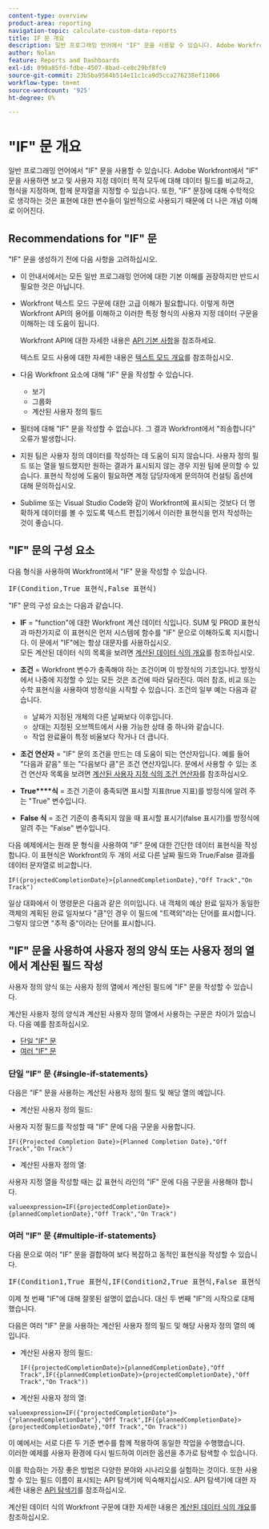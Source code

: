 ```yaml
---
content-type: overview
product-area: reporting
navigation-topic: calculate-custom-data-reports
title: IF 문 개요
description: 일반 프로그래밍 언어에서 "IF" 문을 사용할 수 있습니다. Adobe Workfront에서 "IF" 문을 사용하면 보고 및 사용자 지정 데이터 목적 모두에 대해 데이터 필드를 비교하고, 형식을 지정하며, 함께 문자열을 지정할 수 있습니다. 또한, "IF" 문장에 대해 수학적으로 생각하는 것은 표현에 대한 변수들이 일반적으로 사용되기 때문에 더 나은 개념 이해로 이어진다.
author: Nolan
feature: Reports and Dashboards
exl-id: 090a85fd-fdbe-4507-8bad-ce8c29bf8fc9
source-git-commit: 23b5ba9564b514e11c1ca9d5cca276238ef11066
workflow-type: tm+mt
source-wordcount: '925'
ht-degree: 0%

---
```


# &quot;IF&quot; 문 개요

<!-- Audited: 1/2024 -->

일반 프로그래밍 언어에서 &quot;IF&quot; 문을 사용할 수 있습니다. Adobe Workfront에서 &quot;IF&quot; 문을 사용하면 보고 및 사용자 지정 데이터 목적 모두에 대해 데이터 필드를 비교하고, 형식을 지정하며, 함께 문자열을 지정할 수 있습니다. 또한, &quot;IF&quot; 문장에 대해 수학적으로 생각하는 것은 표현에 대한 변수들이 일반적으로 사용되기 때문에 더 나은 개념 이해로 이어진다.

## Recommendations for &quot;IF&quot; 문

&quot;IF&quot; 문을 생성하기 전에 다음 사항을 고려하십시오.

* 이 안내서에서는 모든 일반 프로그래밍 언어에 대한 기본 이해를 권장하지만 반드시 필요한 것은 아닙니다.
* Workfront 텍스트 모드 구문에 대한 고급 이해가 필요합니다. 이렇게 하면 Workfront API의 용어를 이해하고 이러한 특정 형식의 사용자 지정 데이터 구문을 이해하는 데 도움이 됩니다.

  Workfront API에 대한 자세한 내용은 [API 기본 사항](../../../wf-api/general/api-basics.md)을 참조하세요.

  텍스트 모드 사용에 대한 자세한 내용은 [텍스트 모드 개요](../../../reports-and-dashboards/reports/text-mode/understand-text-mode.md)를 참조하십시오.

* 다음 Workfront 요소에 대해 &quot;IF&quot; 문을 작성할 수 있습니다.

   * 보기
   * 그룹화
   * 계산된 사용자 정의 필드

* 필터에 대해 &quot;IF&quot; 문을 작성할 수 없습니다. 그 결과 Workfront에서 &quot;죄송합니다&quot; 오류가 발생합니다.
* 지원 팀은 사용자 정의 데이터를 작성하는 데 도움이 되지 않습니다. 사용자 정의 필드 또는 열을 빌드했지만 원하는 결과가 표시되지 않는 경우 지원 팀에 문의할 수 있습니다. 표현식 작성에 도움이 필요하면 계정 담당자에게 문의하여 컨설팅 옵션에 대해 문의하십시오.
* Sublime 또는 Visual Studio Code와 같이 Workfront에 표시되는 것보다 더 명확하게 데이터를 볼 수 있도록 텍스트 편집기에서 이러한 표현식을 먼저 작성하는 것이 좋습니다.

## &quot;IF&quot; 문의 구성 요소

다음 형식을 사용하여 Workfront에서 &quot;IF&quot; 문을 작성할 수 있습니다.
<pre>IF(Condition,True 표현식,False 표현식)</pre>"IF" 문의 구성 요소는 다음과 같습니다.

* **IF** = &quot;function&quot;에 대한 Workfront 계산 데이터 식입니다. SUM 및 PROD 표현식과 마찬가지로 이 표현식은 먼저 시스템에 함수를 &quot;IF&quot; 문으로 이해하도록 지시합니다. 이 문에서 &quot;IF&quot;에는 항상 대문자를 사용하십시오.\
  모든 계산된 데이터 식의 목록을 보려면 [계산된 데이터 식의 개요](../../../reports-and-dashboards/reports/calc-cstm-data-reports/calculated-data-expressions.md)를 참조하십시오.

* **조건** = Workfront 변수가 충족해야 하는 조건이며 이 방정식의 기초입니다. 방정식에서 나중에 지정할 수 있는 모든 것은 조건에 따라 달라진다. 여러 참조, 비교 또는 수학 표현식을 사용하여 방정식을 시작할 수 있습니다. 조건의 일부 예는 다음과 같습니다.

   * 날짜가 지정된 개체의 다른 날짜보다 이후입니다.
   * 상태는 지정된 오브젝트에서 사용 가능한 상태 중 하나와 같습니다.
   * 작업 완료율이 특정 비율보다 작거나 더 큽니다.

* **조건 연산자** = &quot;IF&quot; 문의 조건을 만드는 데 도움이 되는 연산자입니다. 예를 들어 &quot;다음과 같음&quot; 또는 &quot;다음보다 큼&quot;은 조건 연산자입니다. 문에서 사용할 수 있는 조건 연산자 목록을 보려면 [계산된 사용자 지정 식의 조건 연산자](../../../reports-and-dashboards/reports/calc-cstm-data-reports/condition-operators-calculated-custom-expressions.md)를 참조하십시오.

* **True****식** = 조건 기준이 충족되면 표시할 지표(true 지표)를 방정식에 알려 주는 &quot;True&quot; 변수입니다.

* **False 식** = 조건 기준이 충족되지 않을 때 표시할 표시기(false 표시기)를 방정식에 알려 주는 &quot;False&quot; 변수입니다.

다음 예제에서는 원래 문 형식을 사용하여 &quot;IF&quot; 문에 대한 간단한 데이터 표현식을 작성합니다. 이 표현식은 Workfront의 두 개의 서로 다른 날짜 필드와 True/False 결과를 데이터 문자열로 비교합니다.

```
IF({projectedCompletionDate}>{plannedCompletionDate},"Off Track","On Track")
```

일상 대화에서 이 명령문은 다음과 같은 의미입니다. 내 객체의 예상 완료 일자가 동일한 객체의 계획된 완료 일자보다 &quot;큼&quot;인 경우 이 필드에 &quot;트랙외&quot;라는 단어를 표시합니다. 그렇지 않으면 &quot;추적 중&quot;이라는 단어를 표시합니다.

## &quot;IF&quot; 문을 사용하여 사용자 정의 양식 또는 사용자 정의 열에서 계산된 필드 작성

사용자 정의 양식 또는 사용자 정의 열에서 계산된 필드에 &quot;IF&quot; 문을 작성할 수 있습니다.

계산된 사용자 정의 양식과 계산된 사용자 정의 열에서 사용하는 구문은 차이가 있습니다. 다음 예를 참조하십시오.

* [단일 &quot;IF&quot; 문](#single-if-statements)
* [여러 &quot;IF&quot; 문](#multiple-if-statements)

### 단일 &quot;IF&quot; 문 {#single-if-statements}

다음은 &quot;IF&quot; 문을 사용하는 계산된 사용자 정의 필드 및 해당 열의 예입니다.

* 계산된 사용자 정의 필드:

사용자 지정 필드를 작성할 때 &quot;IF&quot; 문에 다음 구문을 사용합니다.

```
IF({Projected Completion Date}>{Planned Completion Date},"Off Track","On Track")
```

* 계산된 사용자 정의 열:

사용자 지정 열을 작성할 때는 값 표현식 라인의 &quot;IF&quot; 문에 다음 구문을 사용해야 합니다.

```
valueexpression=IF({projectedCompletionDate}>{plannedCompletionDate},"Off Track","On Track")
```

### 여러 &quot;IF&quot; 문 {#multiple-if-statements}

다음 문으로 여러 &quot;IF&quot; 문을 결합하여 보다 복잡하고 동적인 표현식을 작성할 수 있습니다.

<pre>IF(Condition1,True 표현식,IF(Condition2,True 표현식,False 표현식))</pre>이제 첫 번째 "IF"에 대해 잘못된 설명이 없습니다. 대신 두 번째 "IF"의 시작으로 대체했습니다.

다음은 여러 &quot;IF&quot; 문을 사용하는 계산된 사용자 정의 필드 및 해당 사용자 정의 열의 예입니다.

* 계산된 사용자 정의 필드:

  ```
  IF({projectedCompletionDate}>{plannedCompletionDate},"Off Track",IF({plannedCompletionDate}>{projectedCompletionDate},"Off Track","On Track"))
  ```

* 계산된 사용자 정의 열:

```
valueexpression=IF({"projectedCompletionDate"}>{"plannedCompletionDate"},"Off Track",IF({plannedCompletionDate}>{projectedCompletionDate},"Off Track","On Track"))
```

이 예에서는 서로 다른 두 기준 변수를 함께 적용하여 동일한 작업을 수행했습니다.\
이러한 예제를 사용자 환경에 다시 빌드하여 이러한 옵션을 추가로 탐색할 수 있습니다.

이를 학습하는 가장 좋은 방법은 다양한 분야와 시나리오를 실험하는 것이다. 또한 사용할 수 있는 필드 이름이 표시되는 API 탐색기에 익숙해지십시오. API 탐색기에 대한 자세한 내용은 [API 탐색기](../../../wf-api/general/api-explorer.md)를 참조하십시오.

계산된 데이터 식의 Workfront 구문에 대한 자세한 내용은 [계산된 데이터 식의 개요](../../../reports-and-dashboards/reports/calc-cstm-data-reports/calculated-data-expressions.md)를 참조하십시오.
